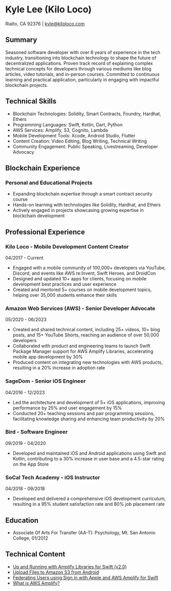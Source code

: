 # Kyle Lee (Kilo Loco)
Rialto, CA 92376 | kyle@kiloloco.com

## Summary
Seasoned software developer with over 8 years of experience in the tech industry, transitioning into blockchain technology to shape the future of decentralized applications. Proven track record of explaining complex technical concepts for developers through various mediums like blog articles, video tutorials, and in-person courses. Committed to continuous learning and practical application, particularly in engaging with impactful blockchain projects.

## Technical Skills
- Blockchain Technologies: Solidity, Smart Contracts, Foundry, Hardhat, Ethers
- Programming Languages: Swift, Kotlin, Dart, Python
- AWS Services: Amplify, S3, Cognito, Lambda
- Mobile Development Tools: Xcode, Android Studio, Flutter
- Content Creation: Video Editing, Blog Writing, Technical Writing
- Community Engagement: Public Speaking, Livestreaming, Developer Advocacy

## Blockchain Experience
### Personal and Educational Projects
- Expanding blockchain expertise through a smart contract security course
- Hands-on learning with technologies like Solidity, Hardhat, and Ethers
- Actively engaged in projects showcasing growing expertise in blockchain development

## Professional Experience
### Kilo Loco - Mobile Development Content Creator
04/2017 - Current
- Engaged with a mobile community of 100,000+ developers via YouTube, Discord, and events like AWS re:Invent, Swift Heroes, and DroidCon
- Designed and updated 10+ apps for clients, focusing on mobile development best practices and user experience
- Created and mentored 5+ courses on mobile development topics, helping over 35,000 students enhance their skills

### Amazon Web Services (AWS) - Senior Developer Advocate
05/2020 - 06/2023
- Created and shared technical content, including 25+ videos, 10+ blog posts, and 15+ YouTube Shorts, reaching an audience of over 50,000 developers
- Collaborated with product and engineering teams to launch Swift Package Manager support for AWS Amplify Libraries, accelerating mobile app development by 30%
- Produced content on integrating new technologies with AWS products, resulting in a 20% increase in adoption rate

### SageDom - Senior iOS Engineer
04/2016 - 12/2023
- Led the architecture and development of 5+ iOS applications, improving performance by 25% and user engagement by 15%
- Conducted 20+ teaching sessions and pair programming sessions, facilitating knowledge sharing and enhancing team productivity by 20%

### Bird - Software Engineer
09/2019 - 04/2020
- Developed and maintained iOS and Android applications using Swift and Kotlin, contributing to a 30% increase in user base and a 4.5-star rating on the App Store

### SoCal Tech Academy - iOS Instructor
04/2018 - 09/2018
- Developed and delivered a comprehensive iOS development curriculum, resulting in a 95% student satisfaction rate and 80% job placement rate

## Education
- Associate Of Arts For Transfer (AA-T): Psychology, Mt. San Antonio College, 01/2012

## Technical Content
- [Up and Running with Amplify Libraries for Swift (v2.0)](https://youtu.be/L02LTw4r7O8?si=AkdxMgnH66fBfVed)
- [Upload Files to Amazon S3 from Android](https://www.kiloloco.com/articles/016-upload-files-to-amazon-s3-from-android/)
- [Federating Users using Sign in with Apple and AWS Amplify for Swift](https://aws.amazon.com/blogs/mobile/federating-users-using-sign-in-with-apple-and-aws-amplify-for-swift/)
- [What is AWS Amplify?](https://www.youtube.com/shorts/gobtP0OxG2I)
